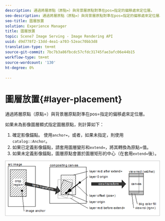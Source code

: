 ```yaml
---
description: 通過將層原點（原點=）與背景層原點對準在pos=指定的偏移處來定位層。
seo-description: 通過將層原點（原點=）與背景層原點對準在pos=指定的偏移處來定位層。
seo-title: 圖層放置
solution: Experience Manager
title: 圖層放置
topic: Scene7 Image Serving - Image Rendering API
uuid: d9d778f2-13dd-4ea1-a703-52eac70bb3d8
translation-type: tm+mt
source-git-commit: 7bc7b3a86fbcdc57cfdc31745fae3afc06e44b15
workflow-type: tm+mt
source-wordcount: '130'
ht-degree: 0%

---
```



# 圖層放置{#layer-placement}

通過將層原點（原點=）與背景層原點對準在pos=指定的偏移處來定位層。

如果未為影像圖層顯式指定圖層原點，則計算如下：

1. 確定影像錨點。 使用`anchor=`，或者，如果未指定，則使用`catalog::Anchor`。
1. 如果已定義影像錨點，請套用圖層變形和`extend=`，將其轉換為原點=值。
1. 如果未定義影像錨點，圖層原點會置於圖層矩形的中心（在套用`extend=`後）。

![](assets/layerplacement.png)

